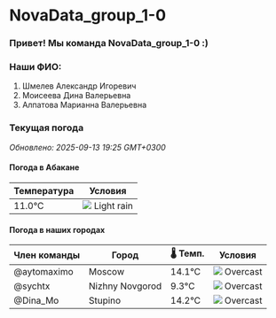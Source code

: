 # NovaData_group_1-0
### Привет! Мы команда NovaData_group_1-0 :)

### Наши ФИО:
1. Шмелев Александр Игоревич
2. Моисеева Дина Валерьевна
3. Алпатова Марианна Валерьевна

### Текущая погода
<!-- WEATHER:START -->
_Обновлено: 2025-09-13 19:25 GMT+0300_

#### Погода в Абакане

| Температура | Условия |
|-------------|----------|
| 11.0°C     | ![](https://cdn.weatherapi.com/weather/64x64/night/296.png) Light rain |

#### Погода в наших городах

| Член команды  | Город               | 🌡️ Темп.  | Условия          |
|---------------|---------------------|-----------|--------------------|
| @aytomaximo    | Moscow              |   14.1°C | ![](https://cdn.weatherapi.com/weather/64x64/night/122.png) Overcast     |
| @sychtx        | Nizhny Novgorod     |    9.3°C | ![](https://cdn.weatherapi.com/weather/64x64/night/122.png) Overcast     |
| @Dina_Mo       | Stupino             |   14.2°C | ![](https://cdn.weatherapi.com/weather/64x64/night/122.png) Overcast     |

<!-- WEATHER:END -->
